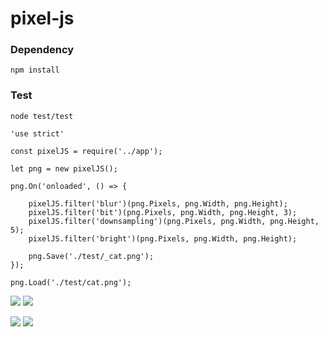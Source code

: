 # pixel-js


### Dependency
```
npm install
```
### Test
```
node test/test
```
```
'use strict'

const pixelJS = require('../app');

let png = new pixelJS();

png.On('onloaded', () => {

    pixelJS.filter('blur')(png.Pixels, png.Width, png.Height);
    pixelJS.filter('bit')(png.Pixels, png.Width, png.Height, 3);
    pixelJS.filter('downsampling')(png.Pixels, png.Width, png.Height, 5);
    pixelJS.filter('bright')(png.Pixels, png.Width, png.Height);

    png.Save('./test/_cat.png');
});

png.Load('./test/cat.png');
```

<image src = https://github.com/keicoon/pixel-js/blob/master/test/dog.png > <image src = https://github.com/keicoon/pixel-js/blob/master/test/_dog.png >
    
<image src = https://github.com/keicoon/pixel-js/blob/master/test/cat.png > <image src = https://github.com/keicoon/pixel-js/blob/master/test/_cat.png >
